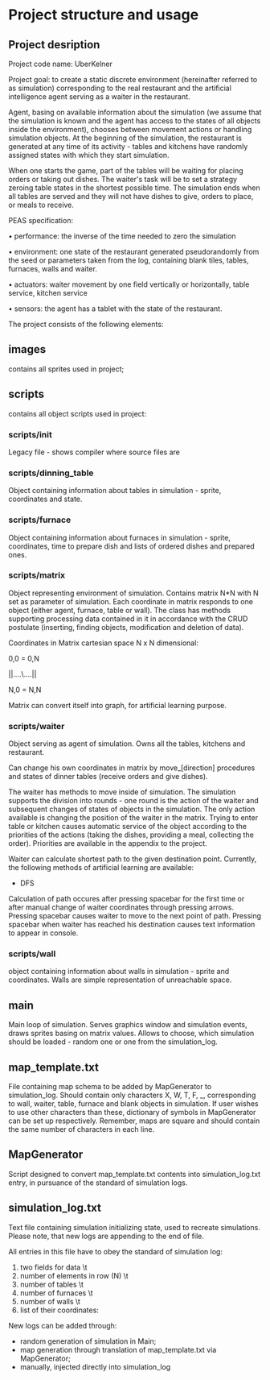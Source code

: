 # Project structure and usage

## Project desription

Project code name: UberKelner

Project goal: to create a static discrete environment (hereinafter referred to as simulation) corresponding to
the real restaurant and the artificial intelligence agent serving as a waiter in the restaurant.

Agent, basing on available information about the simulation (we assume that the simulation is known and the agent has access
to the states of all objects inside the environment), chooses between movement actions or handling simulation objects.
At the beginning of the simulation, the restaurant is generated at any time of its activity - tables and kitchens
have randomly assigned states with which they start simulation. 

When one starts the game, part of the tables will be waiting for placing orders or taking out dishes. 
The waiter's task will be to set a strategy zeroing table states in the shortest possible time. 
The simulation ends when all tables are served and they will not have dishes to give, orders to place, or meals to receive.

PEAS specification:

• performance: the inverse of the time needed to zero the simulation

• environment: one state of the restaurant generated pseudorandomly from the seed or parameters taken from the log,
containing blank tiles, tables, furnaces, walls and waiter.

• actuators: waiter movement by one field vertically or horizontally, table service, kitchen service

• sensors: the agent has a tablet with the state of the restaurant.

The project consists of the following elements:

## images

contains all sprites used in project;

## scripts

contains all object scripts used in project:

### scripts/__init__

Legacy file - shows compiler where source files are

### scripts/dinning_table

Object containing information about tables in simulation - sprite, coordinates and state.

### scripts/furnace

Object containing information about furnaces in simulation - sprite, coordinates, time to prepare dish and lists of ordered dishes and prepared ones.

### scripts/matrix

Object representing environment of simulation. Contains matrix N*N with N set as parameter of simulation. 
Each coordinate in matrix responds to one object (either agent, furnace, table or wall).
The class has methods supporting processing data contained in it in accordance with the CRUD postulate 
(inserting, finding objects, modification and deletion of data).

Coordinates in Matrix cartesian space N x N dimensional:

0,0 = 0,N
 
 ||....\\....||
 
N,0 = N,N

Matrix can convert itself into graph, for artificial learning purpose.

### scripts/waiter

Object serving as agent of simulation. Owns all the tables, kitchens and restaurant.

Can change his own coordinates in matrix by move_[direction] procedures and states of dinner tables (receive orders and give dishes). 

The waiter has methods to move inside of simulation. The simulation supports the division into rounds - 
one round is the action of the waiter and subsequent changes of states of objects in the simulation.
The only action available is changing the position of the waiter in the matrix. 
Trying to enter table or kitchen causes automatic service of the object according to the priorities of the actions 
(taking the dishes, providing a meal, collecting the order). Priorities are available in the appendix to the project.

Waiter can calculate shortest path to the given destination point. 
Currently, the following methods of artificial learning are available:

* DFS

Calculation of path occures after pressing spacebar for the first time or after manual change of waiter coordinates through pressing arrows.
Pressing spacebar causes waiter to move to the next point of path. 
Pressing spacebar when waiter has reached his destination causes text information to appear in console.

### scripts/wall

object containing information about walls in simulation - sprite and coordinates.
Walls are simple representation of unreachable space.

## main

Main loop of simulation. Serves graphics window and simulation events, draws sprites basing on matrix values.
Allows to choose, which simulation should be loaded - random one or one from the simulation_log.

## map_template.txt

File containing map schema to be added by MapGenerator to simulation_log. 
Should contain only characters X, W, T, F, _, corresponding to wall, waiter, table, furnace and blank objects in simulation.
If user wishes to use other characters than these, dictionary of symbols in MapGenerator can be set up respectively.
Remember, maps are square and should contain the same number of characters in each line.

## MapGenerator

Script designed to convert map_template.txt contents into simulation_log.txt entry, in pursuance of the standard of simulation logs.

## simulation_log.txt

Text file containing simulation initializing state, used to recreate simulations.
Please note, that new logs are appending to the end of file.

All entries in this file have to obey the standard of simulation log:
1. two fields for data \t 
2. number of elements in row (N) \t 
3. number of tables \t 
4. number of furnaces \t 
5. number of walls \t 
6. list of their coordinates:
    

New logs can be added through:
* random generation of simulation in Main;
* map generation through translation of map_template.txt via MapGenerator;
* manually, injected directly into simulation_log
